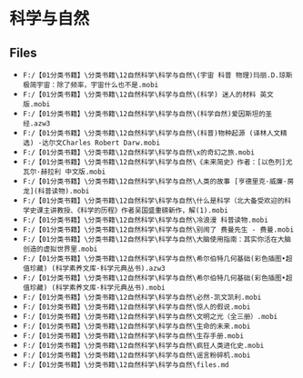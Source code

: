 # 科学与自然

## Files

- `F:/【01分类书籍】\分类书籍\12自然科学\科学与自然\(宇宙 科普 物理)玛丽.D.琼斯 极简宇宙：除了频率，宇宙什么也不是.mobi`
- `F:/【01分类书籍】\分类书籍\12自然科学\科学与自然\(科学) 迷人的材料 英文版.mobi`
- `F:/【01分类书籍】\分类书籍\12自然科学\科学与自然\(科学自然)爱因斯坦的圣经.azw3`
- `F:/【01分类书籍】\分类书籍\12自然科学\科学与自然\(科普)物种起源 (译林人文精选) -达尔文Charles Robert Darw.mobi`
- `F:/【01分类书籍】\分类书籍\12自然科学\科学与自然\x的奇幻之旅.mobi`
- `F:/【01分类书籍】\分类书籍\12自然科学\科学与自然\《未来简史》作者：[以色列]尤瓦尔·赫拉利 中文版.mobi`
- `F:/【01分类书籍】\分类书籍\12自然科学\科学与自然\人类的故事 [亨德里克·威廉·房龙](科普读物).mobi`
- `F:/【01分类书籍】\分类书籍\12自然科学\科学与自然\什么是科学（北大备受欢迎的科学史课主讲教授、《科学的历程》作者吴国盛重磅新作，解(1).mobi`
- `F:/【01分类书籍】\分类书籍\12自然科学\科学与自然\冷浪漫 科普读物.mobi`
- `F:/【01分类书籍】\分类书籍\12自然科学\科学与自然\别闹了 费曼先生 - 费曼.mobi`
- `F:/【01分类书籍】\分类书籍\12自然科学\科学与自然\大脑使用指南：其实你活在大脑创造的虚拟世界里.mobi`
- `F:/【01分类书籍】\分类书籍\12自然科学\科学与自然\希尔伯特几何基础(彩色插图•超值珍藏) (科学素养文库·科学元典丛书).azw3`
- `F:/【01分类书籍】\分类书籍\12自然科学\科学与自然\希尔伯特几何基础(彩色插图•超值珍藏) (科学素养文库·科学元典丛书).mobi`
- `F:/【01分类书籍】\分类书籍\12自然科学\科学与自然\必然-凯文凯利.mobi`
- `F:/【01分类书籍】\分类书籍\12自然科学\科学与自然\惊人的假说.mobi`
- `F:/【01分类书籍】\分类书籍\12自然科学\科学与自然\文明之光（全三册）.mobi`
- `F:/【01分类书籍】\分类书籍\12自然科学\科学与自然\生命的未来.mobi`
- `F:/【01分类书籍】\分类书籍\12自然科学\科学与自然\生存手册.mobi`
- `F:/【01分类书籍】\分类书籍\12自然科学\科学与自然\疯狂人类进化史.mobi`
- `F:/【01分类书籍】\分类书籍\12自然科学\科学与自然\谣言粉碎机.mobi`
- `F:/【01分类书籍】\分类书籍\12自然科学\科学与自然\files.md`
